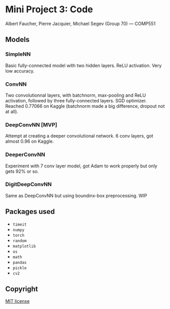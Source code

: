# Mini Project 3: Code
Albert Faucher, Pierre Jacquier, Michael Segev (Group 70) — COMP551

## Models
### SimpleNN
Basic fully-connected model with two hidden layers. ReLU activation. Very low accuracy.

### ConvNN
Two convolutionnal layers, with batchnorm, max-pooling and ReLU activation, followed by three fully-connected layers. SGD optimizer. Reached 0.77066 on Kaggle (batchnorm made a big difference, dropout not at all).

### DeepConvNN [MVP]
Attempt at creating a deeper convolutional network. 6 conv layers, got almost 0.96 on Kaggle.

### DeeperConvNN
Experiment with 7 conv layer model, got Adam to work properly but only gets 92% or so.

### DigitDeepConvNN
Same as DeepConvNN but using boundinx-box preprocessing. WIP

## Packages used
- `timeit`
- `numpy`
- `torch`
- `random`
- `matplotlib`
- `os`
- `math`
- `pandas`
- `pickle`
- `cv2`

## Copyright
[MIT license](LICENSE.md)
